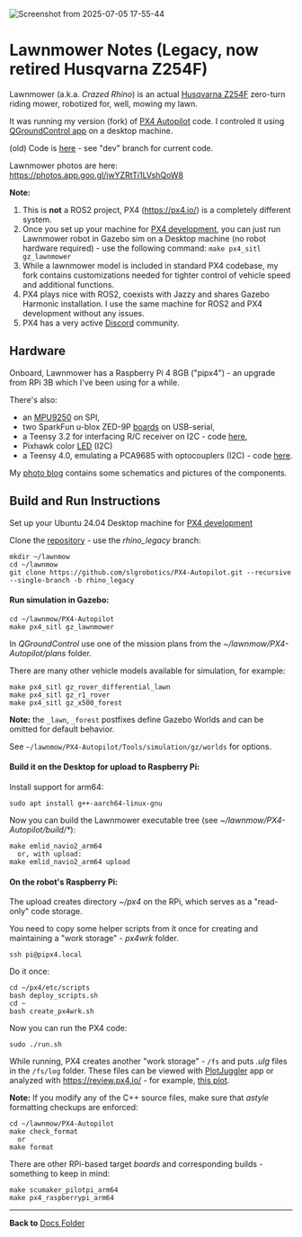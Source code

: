 ![Screenshot from 2025-07-05 17-55-44](https://github.com/user-attachments/assets/c6746dc2-1af0-4046-aaf6-c68273ef6fa1)

# Lawnmower Notes (Legacy, now retired Husqvarna Z254F)

Lawnmower (a.k.a. *Crazed Rhino*) is an actual [Husqvarna Z254F](https://www.husqvarna.com/us/zero-turn-mowers/z254f-special-edition) zero-turn riding mower, robotized for, well, mowing my lawn.

It was running my version (fork) of [PX4 Autopilot](https://docs.px4.io/) code. I controled it using [QGroundControl app](https://qgroundcontrol.com/) on a desktop machine.

(old) Code is [here](https://github.com/slgrobotics/PX4-Autopilot/tree/rhino_legacy)  - see "dev" branch for current code.

Lawnmower photos are here: https://photos.app.goo.gl/jwYZRtTi1LVshQoW8

**Note:** 
1. This is **not** a ROS2 project, PX4 (https://px4.io/) is a completely different system.
2. Once you set up your machine for [PX4 development](https://docs.px4.io/main/en/dev_setup/getting_started.html), you can just run Lawnmower robot in Gazebo sim on a Desktop machine (no robot hardware required) - 
use the following command: `make px4_sitl gz_lawnmower`
3. While a lawnmower model is included in standard PX4 codebase, my fork contains customizations needed for tighter control of vehicle speed and additional functions.
4. PX4 plays nice with ROS2, coexists with Jazzy and shares Gazebo Harmonic installation. I use the same machine for ROS2 and PX4 development without any issues.
5. PX4 has a very active [Discord](https://discord.com/channels/1022170275984457759) community.

## Hardware

Onboard, Lawnmower has a Raspberry Pi 4 8GB ("pipx4") - an upgrade from RPi 3B which I've been using for a while.

There's also:
- an [MPU9250](https://www.amazon.com/HiLetgo-Gyroscope-Acceleration-Accelerator-Magnetometer/dp/B01I1J0Z7Y) on SPI,
- two SparkFun u-blox ZED-9P [boards](https://www.sparkfun.com/sparkfun-gps-rtk-sma-breakout-zed-f9p-qwiic.html) on USB-serial,
- a Teensy 3.2 for interfacing R/C receiver on I2C - code [here](https://github.com/slgrobotics/Misc/tree/master/Arduino/Sketchbook/RC_PPM_Receiver),
- Pixhawk color [LED](https://www.amazon.com/TYXTTGY-Pixhawk-PX4-External-Extension-Module/dp/B0F29BV7WC) (I2C)
- a Teensy 4.0, emulating a PCA9685 with optocouplers (I2C) - code [here](https://github.com/slgrobotics/Misc/tree/master/Arduino/Sketchbook/Teensy_PCA9685).

My [photo blog](https://photos.app.goo.gl/jwYZRtTi1LVshQoW8) contains some schematics and pictures of the components.

## Build and Run Instructions

Set up your Ubuntu 24.04 Desktop machine for [PX4 development](https://docs.px4.io/main/en/dev_setup/getting_started.html)

Clone the [repository](https://github.com/slgrobotics/PX4-Autopilot/tree/rhino_legacy) - use the *rhino_legacy* branch:
```
mkdir ~/lawnmow
cd ~/lawnmow
git clone https://github.com/slgrobotics/PX4-Autopilot.git --recursive --single-branch -b rhino_legacy
```

#### Run simulation in Gazebo:
```
cd ~/lawnmow/PX4-Autopilot
make px4_sitl gz_lawnmower
```
In *QGroundControl* use one of the mission plans from the *~/lawnmow/PX4-Autopilot/plans* folder.

There are many other vehicle models available for simulation, for example:
```
make px4_sitl gz_rover_differential_lawn
make px4_sitl gz_r1_rover
make px4_sitl gz_x500_forest
```
**Note:** the `_lawn`, `_forest` postfixes define Gazebo Worlds and can be omitted for default behavior.

See `~/lawnmow/PX4-Autopilot/Tools/simulation/gz/worlds` for options.

#### Build it on the Desktop for upload to Raspberry Pi:

Install support for arm64:
```
sudo apt install g++-aarch64-linux-gnu
```
Now you can build the Lawnmower executable tree (see _~/lawnmow/PX4-Autopilot/build/*_):
```
make emlid_navio2_arm64
  or, with upload:
make emlid_navio2_arm64 upload
```

#### On the robot's Raspberry Pi:

The upload creates directory *~/px4* on the RPi, which serves as a "read-only" code storage.

You need to copy some helper scripts from it once for creating and maintaining a "work storage" - *px4wrk* folder.
```
ssh pi@pipx4.local
```
Do it once:
```
cd ~/px4/etc/scripts
bash deploy_scripts.sh
cd ~
bash create_px4wrk.sh
```
Now you can run the PX4 code:
```
sudo ./run.sh
```
While running, PX4 creates another "work storage" - `/fs` and puts *.ulg* files in the `/fs/log` folder.
These files can be viewed with [PlotJuggler](https://plotjuggler.io/) app or analyzed with https://review.px4.io/ - for example, [this plot](https://review.px4.io/plot_app?log=f2393d38-2560-4423-b948-ec367bcb7f20).

**Note:**
If you modify any of the C++ source files, make sure that *astyle* formatting checkups are enforced:
```
cd ~/lawnmow/PX4-Autopilot
make check_format
  or
make format
```

There are other RPi-based target *boards* and corresponding builds - something to keep in mind:
```
make scumaker_pilotpi_arm64
make px4_raspberrypi_arm64
```
----------------

**Back to** [Docs Folder](https://github.com/slgrobotics/robots_bringup/tree/main/Docs)
